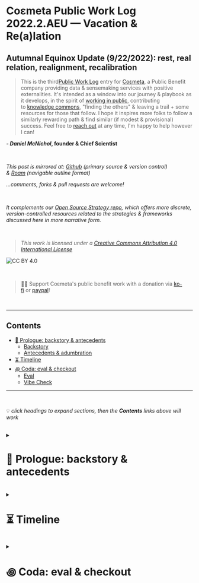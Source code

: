 # Coεmeta Public Work Log 2022.2.AEU — Vacation & Re(a)lation  <!-- omit in toc -->

## Autumnal Equinox Update (9/22/2022): rest, real relation, realignment, recalibration   <!-- omit in toc -->
> This is the third[Public Work Log](https://github.com/coemeta/public-work-log/) entry for [Coεmeta](https://coemeta.xyz/), a Public Benefit company providing data & sensemaking services with positive externalities. It's intended as a window into our journey & playbook as it develops, in the spirit of [working in public](https://nesslabs.com/work-in-public), contributing to [knowledge commons](https://en.wikipedia.org/wiki/Knowledge_commons), "finding the others" & leaving a trail + some resources for those that follow. I hope it inspires more folks to follow a similarly rewarding path & find similar (if modest & provisional) success. Feel free to [reach out](mailto:daniel@coemeta.com) at any time, I'm happy to help however I can!  

**_- Daniel McNichol_**__, founder & Chief Scientist__

<br>

_This post is mirrored at: [Github](https://github.com/coemeta/public-work-log) (primary source & version control) & [Roam](https://roamresearch.com/#/app/coemeta/page/J7l1V6V0J) (navigable outline format)_  

_...comments, forks & pull requests are welcome!_  

<br>  

_It complements our [Open Source Strategy repo](https://github.com/coemeta/open-source-strategy), which offers more discrete, version-controlled resources related to the strategies & frameworks discussed here in more narrative form._  

<br>  

> _This work is licensed under a [Creative Commons Attribution 4.0 International License](http://creativecommons.org/licenses/by/4.0/)_  

![CC BY 4.0](https://camo.githubusercontent.com/72af7c8e70a45c471163e803748d0338b3b2b52f6b040804e549e4163de72a58/68747470733a2f2f692e6372656174697665636f6d6d6f6e732e6f72672f6c2f62792f342e302f38387833312e706e67)  

<br>  

> 🙏🏼 Support Coεmeta's public benefit work with a donation via [ko-fi](https://ko-fi.com/coemeta) or [paypal](https://www.paypal.com/donate/?hosted_button_id=7W4M66QGW3LT8)!  

<br>  

---  

## Contents
- [📜 Prologue: backstory \& antecedents](#-prologue-backstory--antecedents)
    - [Backstory](#backstory)
    - [Antecedents \& adumbration](#antecedents--adumbration)
- [⏳ Timeline](#-timeline)
- [꩜ Coda: eval \& checkout](#-coda-eval--checkout)
    - [Eval](#eval)
    - [Vibe Check](#vibe-check)

---  

<br>  

💡 *click headings to expand sections, then the **Contents** links above will work*

<br>

<details>
<summary>

# 📜 Prologue: backstory & antecedents  
</summary>

<details>
<summary>

### Backstory  
</summary>

**_Coεmeta_** is an attempt at an [infinite game](https://en.wikipedia.org/wiki/Finite_and_Infinite_Games). **The goal of infinite games is not to win, but to keep playing. **  

I consider this the _metagame_ (as opposed to endgame):   
>*a more **balanced**, **integrated**, **enriching** & **impactful** life in **greater community***

<br>

To pursue this metagame indefinitely (aka "infinitely"), I needed to reclaim some agency & autonomy in my work. So Coεmeta is also currently a [Pennsylvania Public Benefit LLC](https://coemeta.notion.site/coemeta/Co-meta-co-eh-meta-Data-Sensemaking-Services-9b764a49e7644703a64eda8f95084156#b97ace661ee84e81816b67d947ddbf53), serving as a vehicle for more traditional freelance & consulting work, as well as broader public-benefit oriented activities.  

> _(My longer-term vision for Coεmeta as a formal entity is something more like a _[worker-owned cooperative](https://institute.coop/what-worker-cooperative)_ or _[DAO](https://en.wikipedia.org/wiki/Decentralized_autonomous_organization)_ with shared collective ownership, or at least part of a federated network of _[mutual aid](https://en.wikipedia.org/wiki/Mutual_aid_%28organization_theory%29)_ & partnerships with other "self-sovereign"_ **ᵋ** _groups or entities. This is part of the "in greater community" aspect of the metagame.)_  

<br>

So **Coεmeta is not exactly a traditional 'venture' or typical small business or startup etc**, but assumes some of those trappings for now. The [first log entry](2022.0.veu.md) recaps more of the motivations & considerations underlying all of this, & our [Open Source Strategy repo](https://github.com/coemeta/open-source-strategy) describes some of the strategic planning & wayfinding models used so far.   

<br>

As elaborated throughout these artifacts, **public work & contributing to knowledge commons are core parts of the overall metagame strategy & ethos**. So these posts are part of that: figuring it out as I go, learning while doing, in public. This entry picks up where the previous left off. (The timing & titles of the first two entries should make the intended heliocentric publishing cadence clear.)  

<br>

ᵋ NB: I'm generally skeptical of this terminology & its associations with neoliberal / libertarian fantasies of fully atomized "[sovereign individuals](https://www.radicalxchange.org/media/blog/sovereign-nonsense/)", but "independent" isn't quite adequate either.  

</details>

<br>

<details>
<summary>

### Antecedents & adumbration  
</summary>

In the **[previous entry](/2022.1.msu.md)**, I **[reported]good vibes & gratitude** for progress towards a **more outward focus & mutual capacity-building**, & **new opportunities** (once again) thanks to luck & the kindness of others.   

I also discussed how **some prior balance gave way to seizing those opportunities**, & noted **looming risks & shadows**, some of which have grown closer & longer. But I also **looked forward to continued cultivation & harvest**, & wrestling with ideas of **further scaling (or sporing)** these efforts for **greater impact & a greater common good**.  
  
The intervening 3 months mostly revolved around late summer **vacations & more real-world engagement**, + _preparing for_ & _recovering from_ those things. All of that, alongside a **full plate of client workloads**, left **little time for other [pillar](https://github.com/coemeta/open-source-strategy/blob/main/frameworks/pillars-and-2x2s.md) work: public toolmaking & content creation**. So this entry is shorter & less substantive than the others: I've done much less public work (& frankly, less private work on internal business stuff as well).  

</details>
</details>

<br>

<details>
<summary>

# ⏳ Timeline 
</summary> 

_A brief timeline of relevant events, from the midsummer solstice of June 2022, to the time of writing around the autumnal equinox of Sep 22, 2022._   

_(see the full timeline to-date [here](https://roamresearch.com/#/app/coemeta/page/EkP-exB0L))_

<br>

<details>
<summary> 

**Jul-Sep 2022**  
</summary>

 - Mostly a **blur of vacations, tending to real-world relations, & recovering & recalibrating**  
    - <blockquote class="twitter-tweet"><p lang="en" dir="ltr">spent a week off grid in east Tennessee backcountry<br><br>been back almost 2 weeks but part of me might never be back 🏞️✌🏼 <a href="https://t.co/oMW7zRCACR">pic.twitter.com/oMW7zRCACR</a></p>&mdash; Daniel Coεmeta McNichol (@dnlmc) <a href="https://twitter.com/dnlmc/status/1567679144569278465?ref_src=twsrc%5Etfw">September 8, 2022</a></blockquote> <script async src="https://platform.twitter.com/widgets.js" charset="utf-8"></script> 
   
  - **Prioritize client work with remaining attention & energy**, while **maintaining** previously established **mutual-capacity building efforts** via crewing, mentorship & apprenticeship
  - **Also workshop & refine Coεmeta [mission & vision](https://github.com/coemeta/open-source-strategy/blob/main/frameworks/mission-and-vision.md) & [website](https://coemeta.com) verbiage**, to better reflect evolving strategic priorities & aspirations  
  - **Celebrated client successes & milestones**, such as [City Bureau](https://www.citybureau.org/)'s [Stronger Democracy Award](https://www.citybureau.org/notebook/2022/07/06/investing-in-a-civic-media-movement) & [Documenters.org](https://www.documenters.org) program expansion plans, & [The Baltimore Banner](https://www.thebaltimorebanner.com)'s successful launch & initial strides towards their [public interest mission](https://www.thebaltimorebanner.com/about/)  
    - <blockquote class="twitter-tweet"><p lang="en" dir="ltr">we wanna be like <a href="https://twitter.com/city_bureau?ref_src=twsrc%5Etfw">@city_bureau</a> when we grow up!<br><br>(or at least like 1/10 as cool &amp; impactful)<br><br>💚 building capacity &amp; resources in local contexts<br>💜 relationships &gt; institutions<br>💙 process &gt; products<br>❤️‍🔥 info as a public good<br><br>big news &amp; deeply deserved <a href="https://t.co/ORYuwt2Dou">https://t.co/ORYuwt2Dou</a></p>&mdash; Coεmeta (@co3meta) <a href="https://twitter.com/co3meta/status/1545808883289137155?ref_src=twsrc%5Etfw">July 9, 2022</a></blockquote> <script async src="https://platform.twitter.com/widgets.js" charset="utf-8"></script>

</details>
</details>


<br>

<details>
<summary> 

# ꩜ Coda: eval & checkout  
</summary>

<details>
<summary> 

### Eval  
</summary>

My still-provisional **metrics** tracking framework [again](2022.1.msu.md#eval) **tells the story pretty clearly**:
- ![](https://raw.githubusercontent.com/coemeta/public-work-log/main/media/2022.2.aeu/time_tracking.png)
- ![](https://raw.githubusercontent.com/coemeta/public-work-log/main/media/2022.2.aeu/target_metrics.png)
  - __**Freelance client work drowned out all other efforts**, while **overall effort declined** due to (much needed) summer vacations etc__

Predictably, as in [Q2](https://docs.google.com/spreadsheets/d/1sdBfK9FYPXAVAoHKcvjufuq5_6Hso2KmdGZGU8ChG8g/edit?usp=sharing), my [Q3 OKRs](https://docs.google.com/spreadsheets/d/17A9nv2-wEIH5hiiCrrNYSSmv6eFlKlLDqBKcdoIErQg/edit?usp=sharing) reflect the same imbalances described above. But revenue-related & [outcome](https://www.perdoo.com/resources/outcomes-vs-outputs/)-focused results were bright spots:
- ![](https://raw.githubusercontent.com/coemeta/public-work-log/main/media/2022.2.aeu/okrs.png)

And again, some of these will roll over to next quarter, where I hope to not only rebalance across the longer [time-average](2022.1.msu.md##-timeline), but also recalibrate my overall objectives ahead of year two of the Coεmeta journey



<br>

</details>

<details>
<summary> 

### Vibe Check  
</summary>

And on to what really matters: the vibe check...
    
> **I feel great**, & **more alive** to the world than I have in a while. (albeit more the world of __atoms__ than __bits__)

The **[balance](2022.0.veu.md#vibe-check)** of the early months (& the [metagame](#backstory) **remains elusive**, & **[shadows](2022.1.msu.md#vibe-check) still loom**. But I'm **deeply grateful for the good fortune & generosity** I've experienced so far, & for the **opportunities to share the harvest** & reinvest in mutual capacity-building. I'll continue to grapple with these opportunities, & the challenges of scaling impact & rebalancing my efforts, while revisiting & reaffirming [the mission](https://github.com/coemeta/open-source-strategy/blob/main/frameworks/mission-and-vision.md) for this next cycle. 
 

</details>
</details>